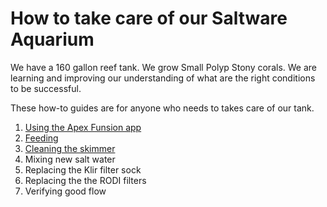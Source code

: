 # How to take care of our Saltware Aquarium

We have a 160 gallon reef tank.  We grow Small Polyp Stony corals.  We are learning and improving our understanding of what are the right conditions to be successful.  

These how-to guides are for anyone who needs to takes care of our tank.

1. [Using the Apex Funsion app](apex-fusion-app.md)
2. [Feeding](feeding.md)
3. [Cleaning the skimmer](skimmer.md)
4. Mixing new salt water
5. Replacing the Klir filter sock
6. Replacing the the RODI filters
7. Verifying good flow

